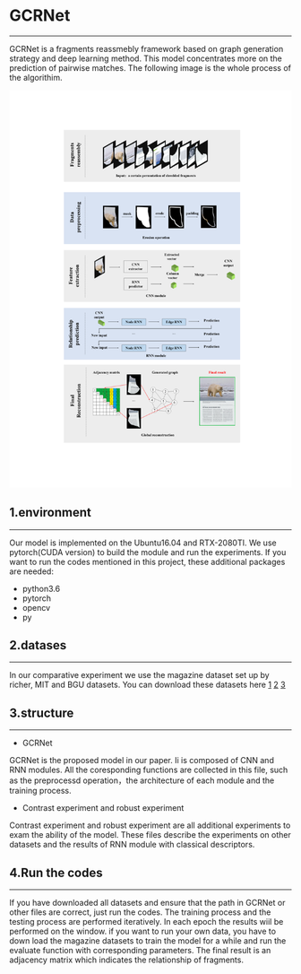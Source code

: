 # GCRNet
***

GCRNet is a fragments reassmebly framework based on graph generation strategy and deep learning method. This model concentrates more on the prediction of pairwise matches. The following image is the whole process of the algorithim.

![image](https://github.com/wmhwmh521/GCRNet/blob/main/1.png)

## 1.environment
***

Our model is implemented on the Ubuntu16.04 and RTX-2080TI. We use pytorch(CUDA version) to build the module and run the experiments. If you want to run the codes mentioned in this project, these additional packages are needed:
- python3.6
- pytorch
- opencv
- py

## 2.datases
***

In our comparative experiment we use the magazine dataset set up by richer, MIT and BGU datasets. You can download these datasets here 
[1](https://drive.google.com/file/d/13bW2Vpt79F8vuhWvu6NxLIf4FNovg5oz/view?usp=sharing)
[2](https://drive.google.com/file/d/1TT2ghgOw_CSQtvwSlw7z5p6YXBSiItRZ/view?usp=sharing)
[3](https://drive.google.com/file/d/1rjbOK2qTKAnmEaMTQZ1jkEM5kDdVyfg4/view?usp=sharing)

## 3.structure
***

- GCRNet

GCRNet is the proposed model in our paper. Ii is composed of CNN and RNN modules. All the coresponding functions are collected in this file, such as the preprocessd operation，the architecture of each module and the training process.

- Contrast experiment and robust experiment

Contrast experiment and robust experiment are all additional experiments to exam the ability of the model. These files describe the experiments on other datasets and the results of RNN module with classical descriptors.

## 4.Run the codes 
***

If you have downloaded all datasets and ensure that the path in GCRNet or other files are correct, just run the codes. The training process and the testing process are performed iteratively. In each epoch the results wiil be performed on the window. if you want to run your own data, you have to down load the magazine datasets to train the model for a while and run the evaluate function with corresponding parameters. The final result is an adjacency matrix which indicates the relationship of fragments.
